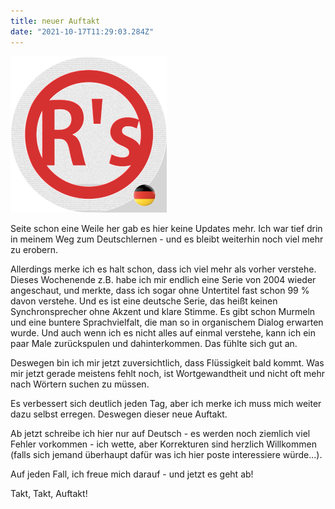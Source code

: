 ```yaml
---
title: neuer Auftakt
date: "2021-10-17T11:29:03.284Z"
---
```


![Rudbek's Logo - Jetzt eingedeutscht!](../../assets/rudbek-embossed-de.png)

Seite schon eine Weile her gab es hier keine Updates mehr. Ich war tief
drin in meinem Weg zum Deutschlernen - und es bleibt weiterhin noch viel
mehr zu erobern.

Allerdings merke ich es halt schon, dass ich viel mehr als vorher verstehe.
Dieses Wochenende z.B. habe ich mir endlich eine Serie von 2004 wieder angeschaut,
und merkte, dass ich sogar ohne Untertitel fast schon 99 % davon verstehe. Und es ist eine
deutsche Serie, das heißt keinen Synchronsprecher ohne Akzent und klare Stimme. Es
gibt schon Murmeln und eine buntere Sprachvielfalt, die man so in organischem Dialog
erwarten wurde. Und auch wenn ich es nicht alles auf einmal verstehe, kann ich ein 
paar Male zurückspulen und dahinterkommen. Das fühlte sich gut an. 

Deswegen bin ich mir jetzt zuversichtlich, dass Flüssigkeit bald kommt. Was
mir jetzt gerade meistens fehlt noch, ist Wortgewandtheit und nicht oft mehr
nach Wörtern suchen zu müssen.

Es verbessert sich deutlich jeden Tag, aber ich merke ich muss mich weiter 
dazu selbst erregen. Deswegen dieser neue Auftakt.

Ab jetzt schreibe ich hier nur auf Deutsch - es werden noch ziemlich viel Fehler
vorkommen - ich wette, aber Korrekturen sind herzlich Willkommen (falls sich jemand 
überhaupt dafür was ich hier poste interessiere würde...).

Auf jeden Fall, ich freue mich darauf - und jetzt es geht ab!

Takt, Takt, Auftakt!

